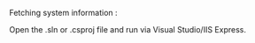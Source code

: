 Fetching system information :

Open the .sln or .csproj file and run via Visual Studio/IIS Express.
